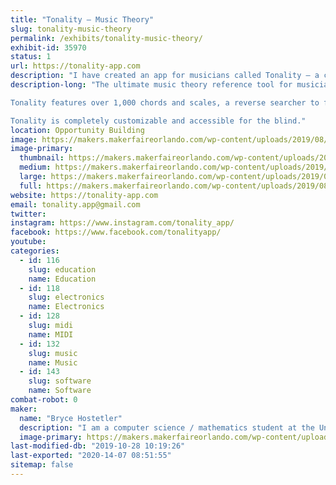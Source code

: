 ```yaml
---
title: "Tonality – Music Theory"
slug: tonality-music-theory
permalink: /exhibits/tonality-music-theory/
exhibit-id: 35970
status: 1
url: https://tonality-app.com
description: "I have created an app for musicians called Tonality – a comprehensive guide to chords, scales, and much more. It has tons of interactive features to demonstrate, including the ability to play it like a musical instrument, plug in a MIDI keyboard, or identify chords from acoustic instruments like guitars. Tonality is also accessible for the blind."
description-long: "The ultimate music theory reference tool for musicians of all skill levels. Tonality allows you to view and listen to a large database of piano chords and scales and features a chord-recognition tool that can identify chords you play on your instrument. You can run Tonality as an AUv3 MIDI receiver and view chords that match MIDI input you route to it, or as a MIDI source and send chords to other apps. 

Tonality features over 1,000 chords and scales, a reverse searcher to find chords/scales that contain certain notes, the ability to create custom chords/scales, detailed information about each (including guitar/ukulele charts), scale fingerings, an interactive circle of fifths, and more. It is fully compatible and interactive with MIDI keyboards as well, and can display chords in sheet music form in real time. Tonality also features a detailed ear training section and a musical terminology dictionary.

Tonality is completely customizable and accessible for the blind."
location: Opportunity Building
image: https://makers.makerfaireorlando.com/wp-content/uploads/2019/08/iTunesArtwork@3x-1-1024x1024.png
image-primary:
  thumbnail: https://makers.makerfaireorlando.com/wp-content/uploads/2019/08/iTunesArtwork@3x-1-150x150.png
  medium: https://makers.makerfaireorlando.com/wp-content/uploads/2019/08/iTunesArtwork@3x-1-300x300.png
  large: https://makers.makerfaireorlando.com/wp-content/uploads/2019/08/iTunesArtwork@3x-1-1024x1024.png
  full: https://makers.makerfaireorlando.com/wp-content/uploads/2019/08/iTunesArtwork@3x-1.png
website: https://tonality-app.com
email: tonality.app@gmail.com
twitter: 
instagram: https://www.instagram.com/tonality_app/
facebook: https://www.facebook.com/tonalityapp/
youtube: 
categories:
  - id: 116
    slug: education
    name: Education
  - id: 118
    slug: electronics
    name: Electronics
  - id: 128
    slug: midi
    name: MIDI
  - id: 132
    slug: music
    name: Music
  - id: 143
    slug: software
    name: Software
combat-robot: 0
maker:
  name: "Bryce Hostetler"
  description: "I am a computer science / mathematics student at the University of Florida. I am also interested in music – I have played piano for over 11 years as well as trumpet and bass for four years. In my spare time I have been working on an app called Tonality, which is designed to be the ultimate tool for musicians of all levels. I went to Maker Faire once with my high school robotics team (Roaring Riptide)."
  image-primary: https://makers.makerfaireorlando.com/wp-content/uploads/2019/08/iTunesArtwork@3x-1024x1024.png
last-modified-db: "2019-10-28 10:19:26"
last-exported: "2020-14-07 08:51:55"
sitemap: false
---
```

